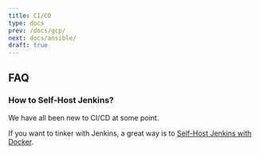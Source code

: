 ```yaml
---
title: CI/CD
type: docs
prev: /docs/gcp/
next: docs/ansible/
draft: true
---
```



## FAQ

### How to Self-Host Jenkins?

We have all been new to CI/CD at some point.

If you want to tinker with Jenkins, a great way is to [Self-Host Jenkins with Docker](https://fossengineer.com/selfhosting-jenkins-ci-cd/).

### 